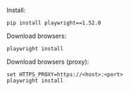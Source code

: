 Install:
```
pip install playwright==1.52.0
```

Download browsers:
```
playwright install
```

Download browsers (proxy):
```
set HTTPS_PROXY=https://<host>:<port>
playwright install
```
